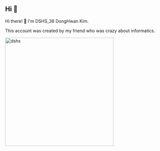 ## Hi 👋

Hi there! 👋 I'm DSHS_38 DongHwan Kim. 

This account was created by my friend who was crazy about informatics. 

<picture>
  <source media="(prefers-color-scheme: dark)" srcset="NJZ.JPG" width=350 >
  <source media="(prefers-color-scheme: light)" srcset="NJZ.JPG" width=350 >
  <img alt ="dshs" src="dshs_logo.JPG" width=350 >
</picture>
